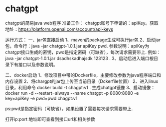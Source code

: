 # chatgpt
chatgpt的简易java web程序
准备工作：
chatgpt账号下申请的：apiKey。获取地址：https://platform.openai.com/account/api-keys


运行方式：
一、jar包直接启动
  1、maven的package生成可执行jar包
  2、启动jar包，命令行：java -jar chatgpt-1.0.1.jar apiKey pwd. 参数说明：apiKey为chatgpt接口生成的密钥，pwd是指定密码（可缺省），每次请求需要带上. 
     例如：java -jar chatgpt-1.0.1.jar dsadhskadhajsdk 123123 .
  3、启动后进入端口根目录下有接口以及参数说明。
  
二、docker启动
  1、修改项目中带的Dockerfile，主要修改参数为java程序端口和内存设置
  2、将chargpt的jar包上传至当前目录（Dckerfile位置）
  2、进入linux目录，利用命令 docker build -t chagpt:v1 . 生成chatgpt镜像
  3、启动镜像：docker run -d --restart=always --name chatgpt -p 8080:8080 -e key=apiKey -e pwd=pwd chagpt:v1
  
  ps:pwd是指定密码（可缺省），如果设置了需要每次请求需要带上. 
  
打开ip:port 地址即可查看到接口url和相关参数  
